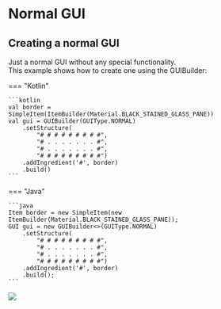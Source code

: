 # Normal GUI

## Creating a normal GUI

Just a normal GUI without any special functionality.  
This example shows how to create one using the GUIBuilder:

=== "Kotlin"

    ```kotlin
    val border = SimpleItem(ItemBuilder(Material.BLACK_STAINED_GLASS_PANE))
    val gui = GUIBuilder(GUIType.NORMAL)
        .setStructure(
            "# # # # # # # # #",
            "# . . . . . . . #",
            "# . . . . . . . #",
            "# # # # # # # # #")
        .addIngredient('#', border)
        .build()
    ```

=== "Java"

    ```java
    Item border = new SimpleItem(new ItemBuilder(Material.BLACK_STAINED_GLASS_PANE));
    GUI gui = new GUIBuilder<>(GUIType.NORMAL)
        .setStructure(
            "# # # # # # # # #",
            "# . . . . . . . #",
            "# . . . . . . . #",
            "# # # # # # # # #")
        .addIngredient('#', border)
        .build();
    ```

![](https://i.imgur.com/MZmFbnJ.png)